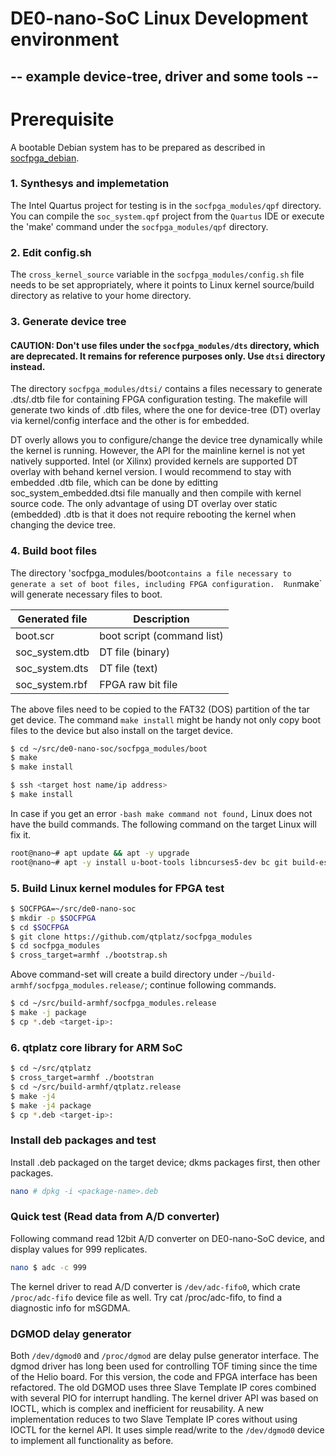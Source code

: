 # DE0-nano-SoC Linux Development environment
## -- example device-tree, driver and some tools --

Prerequisite
===============
A bootable Debian system has to be prepared as described in [socfpga_debian](https://github.com/qtplatz/socfpga_debian).

### 1. Synthesys and implemetation

The Intel Quartus project for testing is in the `socfpga_modules/qpf` directory.  You can compile the `soc_system.qpf` project from the `Quartus` IDE or execute the 'make' command under the `socfpga_modules/qpf` directory.

### 2. Edit config.sh

The `cross_kernel_source` variable in the `socfpga_modules/config.sh` file needs to be set appropriately, where it points to Linux kernel source/build directory as relative to your home directory.

### 3. Generate device tree

#### CAUTION: Don't use files under the `socfpga_modules/dts` directory, which are deprecated.  It remains for reference purposes only.  Use `dtsi` directory instead.

The directory `socfpga_modules/dtsi/` contains a files necessary to generate .dts/.dtb file for containing FPGA configuration testing.  The makefile will generate two kinds of .dtb files, where the one for device-tree (DT) overlay via kernel/config interface and the other is for embedded.

DT overly allows you to configure/change the device tree dynamically while the kernel is running.  However, the API for the mainline kernel is not yet natively supported. Intel (or Xilinx) provided kernels are supported DT overlay with behand kernel version.  I would recommend to stay with embedded .dtb file, which can be done by editting soc_system_embedded.dtsi file manually and then compile with kernel source code.  The only advantage of using DT overlay over static (embedded) .dtb is that it does not require rebooting the kernel when changing the device tree.

### 4. Build boot files

The directory 'socfpga_modules/boot` contains a file necessary to generate a set of boot files, including FPGA configuration.  Run `make` will generate necessary files to boot.

| Generated file | Description                |
|----------------|----------------------------|
| boot.scr       | boot script (command list) |
| soc_system.dtb | DT file (binary)           |
| soc_system.dts | DT file (text)             |
| soc_system.rbf | FPGA raw bit file          |

The above files need to be copied to the FAT32 (DOS) partition of the tar
get device.  The command `make install` might be handy not only copy boot files to the device but also install on the target device.

```bash
$ cd ~/src/de0-nano-soc/socfpga_modules/boot
$ make
$ make install
```

```bash
$ ssh <target host name/ip address>
$ make install
```

In case if you get an error `-bash make command not found,` Linux does not have the build commands.  The following command on the target Linux will fix it.

```bash
root@nano~# apt update && apt -y upgrade
root@nano~# apt -y install u-boot-tools libncurses5-dev bc git build-essential cmake dkms
```

### 5. Build Linux kernel modules for FPGA test

```bash
$ SOCFPGA=~/src/de0-nano-soc
$ mkdir -p $SOCFPGA
$ cd $SOCFPGA
$ git clone https://github.com/qtplatz/socfpga_modules
$ cd socfpga_modules
$ cross_target=armhf ./bootstrap.sh
```
Above command-set will create a build directory under `~/build-armhf/socfpga_modules.release/`; continue following commands.

```bash
$ cd ~/src/build-armhf/socfpga_modules.release
$ make -j package
$ cp *.deb <target-ip>:
```

### 6. qtplatz core library for ARM SoC

```bash
$ cd ~/src/qtplatz
$ cross_target=armhf ./bootstran
$ cd ~/src/build-armhf/qtplatz.release
$ make -j4
$ make -j4 package
$ cp *.deb <target-ip>:
```

### Install deb packages and test

Install .deb packaged on the target device; dkms packages first, then other packages.
```bash
nano # dpkg -i <package-name>.deb
```

### Quick test (Read data from A/D converter)
Following command read 12bit A/D converter on DE0-nano-SoC device, and display values for 999 replicates.
```bash
nano $ adc -c 999
```
The kernel driver to read A/D converter is `/dev/adc-fifo0`, which crate `/proc/adc-fifo` device file as well.  Try cat /proc/adc-fifo, to find a diagnostic info for mSGDMA.

### DGMOD delay generator

Both `/dev/dgmod0` and `/proc/dgmod` are delay pulse generator interface.  The dgmod driver has long been used for controlling TOF timing since the time of the Helio board.   For this version, the code and FPGA interface has been refactored.  The old DGMOD uses three Slave Template IP cores combined with several PIO for interrupt handling.  The kernel driver API was based on IOCTL, which is complex and inefficient for reusability.  A new implementation reduces to two Slave Template IP cores without using IOCTL for the kernel API.  It uses simple read/write to the `/dev/dgmod0` device to implement all functionality as before.
